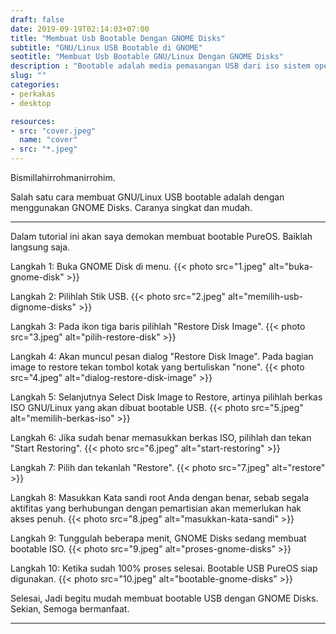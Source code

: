 ```yaml
---
draft: false
date: 2019-09-19T02:14:03+07:00
title: "Membuat Usb Bootable Dengan GNOME Disks"
subtitle: "GNU/Linux USB Bootable di GNOME"
seotitle: "Membuat Usb Bootable GNU/Linux Dengan GNOME Disks"
description : "Bootable adalah media pemasangan USB dari iso sistem operasi. Berikut tutorial mudah tentang membuat USB Bootable dengan GNOME Disks."
slug: ""
categories:
- perkakas
- desktop

resources:
- src: "cover.jpeg"
  name: "cover"
- src: "*.jpeg"
---
```


Bismillahirrohmanirrohim.

Salah satu cara membuat GNU/Linux USB bootable adalah dengan menggunakan GNOME Disks.
Caranya singkat dan mudah.

***

Dalam tutorial ini akan saya demokan membuat bootable PureOS. Baiklah langsung saja.

Langkah 1: Buka GNOME Disk di menu.
{{< photo src="1.jpeg" alt="buka-gnome-disk" >}}

Langkah 2: Pilihlah Stik USB.
{{< photo src="2.jpeg" alt="memilih-usb-dignome-disks" >}}

Langkah 3: Pada ikon tiga baris pilihlah "Restore Disk Image".
{{< photo src="3.jpeg" alt="pilih-restore-disk" >}}

Langkah 4: Akan muncul pesan dialog "Restore Disk Image". Pada bagian image to restore tekan tombol kotak yang bertuliskan "none".
{{< photo src="4.jpeg" alt="dialog-restore-disk-image" >}}

Langkah 5: Selanjutnya Select Disk Image to Restore, artinya pilihlah berkas ISO GNU/Linux yang akan dibuat bootable USB.
{{< photo src="5.jpeg" alt="memilih-berkas-iso" >}}

Langkah 6: Jika sudah benar memasukkan berkas ISO, pilihlah dan tekan "Start Restoring".
{{< photo src="6.jpeg" alt="start-restoring" >}}

Langkah 7: Pilih dan tekanlah "Restore".
{{< photo src="7.jpeg" alt="restore" >}}

Langkah 8: Masukkan Kata sandi root Anda dengan benar, sebab segala aktifitas yang berhubungan dengan pemartisian akan memerlukan hak akses penuh.
{{< photo src="8.jpeg" alt="masukkan-kata-sandi" >}}

Langkah 9: Tunggulah beberapa menit, GNOME Disks sedang membuat bootable ISO.
{{< photo src="9.jpeg" alt="proses-gnome-disks" >}}

Langkah 10: Ketika sudah 100% proses selesai. Bootable USB PureOS siap digunakan.
{{< photo src="10.jpeg" alt="bootable-gnome-disks" >}}

Selesai, Jadi begitu mudah membuat bootable USB dengan GNOME Disks. Sekian, Semoga bermanfaat.

***
